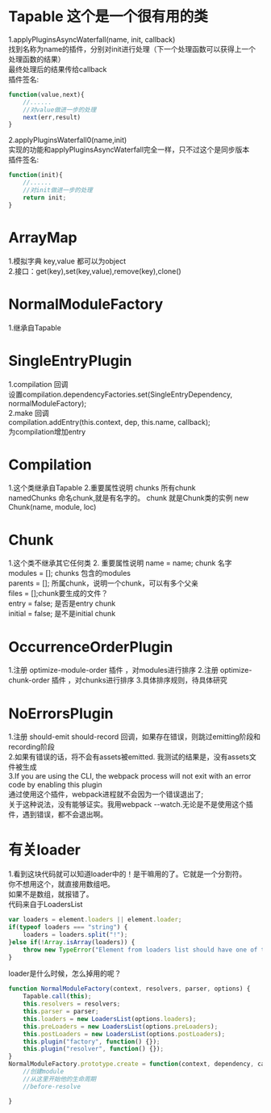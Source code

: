 # Tapable  这个是一个很有用的类
1.applyPluginsAsyncWaterfall(name, init, callback)     
找到名称为name的插件，分别对init进行处理（下一个处理函数可以获得上一个处理函数的结果）     
最终处理后的结果传给callback     
插件签名:
```javascript
function(value,next){
	//......     
	//对value做进一步的处理      
	next(err,result)	
}
```
2.applyPluginsWaterfall0(name,init)    
实现的功能和applyPluginsAsyncWaterfall完全一样，只不过这个是同步版本    
插件签名:
```javascript
function(init){
	//......
	//对init做进一步的处理
	return init;
}
```

# ArrayMap
1.模拟字典 key,value 都可以为object     
2.接口：get(key),set(key,value),remove(key),clone()     

# NormalModuleFactory
1.继承自Tapable       

# SingleEntryPlugin
1.compilation 回调    
设置compilation.dependencyFactories.set(SingleEntryDependency, normalModuleFactory);   
2.make 回调    
compilation.addEntry(this.context, dep, this.name, callback);      
为compilation增加entry 

# Compilation
1.这个类继承自Tapable
2.重要属性说明
  chunks 所有chunk   
  namedChunks 命名chunk,就是有名字的。 chunk 就是Chunk类的实例 new Chunk(name, module, loc)   

# Chunk
1.这个类不继承其它任何类
2. 重要属性说明
   name = name; chunk 名字   
   modules = []; chunks 包含的modules   
   parents = []; 所属chunk，说明一个chunk，可以有多个父亲   
   files = [];chunk要生成的文件？   
   entry = false; 是否是entry chunk   
   initial = false; 是不是initial chunk  

# OccurrenceOrderPlugin
1.注册 optimize-module-order 插件 ，对modules进行排序
2.注册 optimize-chunk-order  插件 ，对chunks进行排序
3.具体排序规则，待具体研究  

# NoErrorsPlugin
1.注册 should-emit should-record 回调，如果存在错误，则跳过emitting阶段和recording阶段       
2.如果有错误的话，将不会有assets被emitted. 我测试的结果是，没有assets文件被生成       
3.If you are using the CLI, the webpack process will not exit with an error code by enabling this plugin            
通过使用这个插件，webpack进程就不会因为一个错误退出了;       
关于这种说法，没有能够证实。我用webpack --watch.无论是不是使用这个插件，遇到错误，都不会退出啊。     

# 有关loader
1.看到这块代码就可以知道loader中的！是干嘛用的了。它就是一个分割符。       
你不想用这个，就直接用数组吧。      
如果不是数组，就报错了。         
代码来自于LoadersList      
```javascript
var loaders = element.loaders || element.loader;
if(typeof loaders === "string") {
	loaders = loaders.split("!");
}else if(!Array.isArray(loaders)) {
	throw new TypeError("Element from loaders list should have one of the fields 'loader' or  'loaders'");
} 
```
loader是什么时候，怎么掉用的呢？  
```javascript   
function NormalModuleFactory(context, resolvers, parser, options) {
	Tapable.call(this);
	this.resolvers = resolvers;
	this.parser = parser;
	this.loaders = new LoadersList(options.loaders);
	this.preLoaders = new LoadersList(options.preLoaders);
	this.postLoaders = new LoadersList(options.postLoaders);
	this.plugin("factory", function() {});
	this.plugin("resolver", function() {});
}
NormalModuleFactory.prototype.create = function(context, dependency, callback) {
	//创建module
	//从这里开始他的生命周期
	//before-resolve         

}
```




